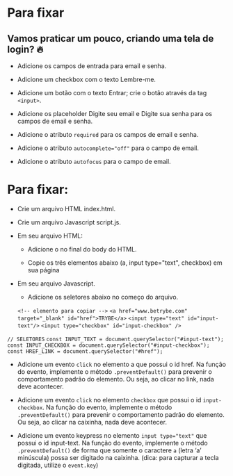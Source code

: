 # Para fixar

## Vamos praticar um pouco, criando uma tela de login? 🔥

* Adicione os campos de entrada para email e senha.

* Adicione um checkbox com o texto Lembre-me.

* Adicione um botão com o texto Entrar; crie o botão através da tag `<input>`.

* Adicione os placeholder Digite seu email e Digite sua senha para os campos de email e senha.

* Adicione o atributo `required` para os campos de email e senha.

* Adicione o atributo `autocomplete="off"` para o campo de email.

* Adicione o atributo `autofocus` para o campo de email.


# Para fixar:

* Crie um arquivo HTML index.html.

* Crie um arquivo Javascript script.js.

* Em seu arquivo HTML:
  
  * Adicione o <script src="script.js"></script> no final do body do HTML.
  
  * Copie os três elementos abaixo (a, input type="text", checkbox) em sua página

* Em seu arquivo Javascript.
  
  * Adicione os seletores abaixo no começo do arquivo.

  `<!-- elemento para copiar -->`
`<a href="www.betrybe.com" target="_blank" id="href">TRYBE</a>`
`<input type="text" id="input-text"/>`
`<input type="checkbox" id="input-checkbox" />`

`// SELETORES`
`const INPUT_TEXT = document.querySelector("#input-text");`
`const INPUT_CHECKBOX = document.querySelector("#input-checkbox");`
`const HREF_LINK = document.querySelector("#href");`

* Adicione um evento `click` no elemento a que possui o id href. Na função do evento, implemente o método `.preventDefault()` para prevenir o comportamento padrão do elemento. Ou seja, ao clicar no link, nada deve acontecer.

* Adicione um evento `click` no elemento `checkbox` que possui o id `input-checkbox`. Na função do evento, implemente o método `.preventDefault()` para prevenir o comportamento padrão do elemento. Ou seja, ao clicar na caixinha, nada deve acontecer.

* Adicione um evento keypress no elemento `input type="text"` que possui o id input-text. Na função do evento, implemente o método `.preventDefault()` de forma que somente o caractere `a` (letra ‘a’ minúscula) possa ser digitado na caixinha. (dica: para capturar a tecla digitada, utilize o `event.key`)

